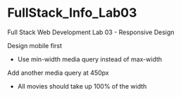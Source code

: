 # FullStack_Info_Lab03
Full Stack Web Development Lab 03 - Responsive Design

 Design mobile first
 - Use min-width media query instead of max-width
 
 Add another media query at 450px
 - All movies should take up 100% of the width
